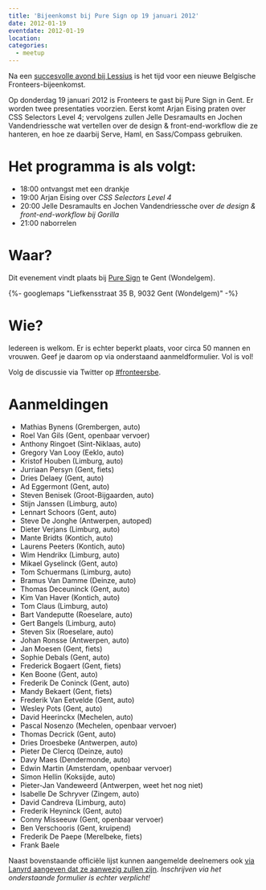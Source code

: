 ```yaml
---
title: 'Bijeenkomst bij Pure Sign op 19 januari 2012'
date: 2012-01-19
eventdate: 2012-01-19
location:
categories:
  - meetup
---
```


Na een [succesvolle avond bij Lessius](/bijeenkomsten/2011/lessius) is het tijd voor een nieuwe Belgische Fronteers-bijeenkomst.

Op donderdag 19 januari 2012 is Fronteers te gast bij Pure Sign in Gent. Er worden twee presentaties voorzien. Eerst komt Arjan Eising praten over CSS Selectors Level 4; vervolgens zullen Jelle Desramaults en Jochen Vandendriessche wat vertellen over de design & front-end-workflow die ze hanteren, en hoe ze daarbij Serve, Haml, en Sass/Compass gebruiken.

# Het programma is als volgt:

- 18:00 ontvangst met een drankje
- 19:00 Arjan Eising over _CSS Selectors Level 4_
- 20:00 Jelle Desramaults en Jochen Vandendriessche over _de design & front-end-workflow bij Gorilla_
- 21:00 naborrelen

# Waar?

Dit evenement vindt plaats bij [Pure Sign](http://puresign.be/) te Gent (Wondelgem).

{%- googlemaps "Liefkensstraat 35 B, 9032 Gent (Wondelgem)" -%}

# Wie?

Iedereen is welkom. Er is echter beperkt plaats, voor circa 50 mannen en vrouwen. Geef je daarom op via onderstaand aanmeldformulier. Vol is vol!

Volg de discussie via Twitter op [#fronteersbe](https://twitter.com/search?q=%23fronteersbe).

# Aanmeldingen

- Mathias Bynens (Grembergen, auto)
- Roel Van Gils (Gent, openbaar vervoer)
- Anthony Ringoet (Sint-Niklaas, auto)
- Gregory Van Looy (Eeklo, auto)
- Kristof Houben (Limburg, auto)
- Jurriaan Persyn (Gent, fiets)
- Dries Delaey (Gent, auto)
- Ad Eggermont (Gent, auto)
- Steven Benisek (Groot-Bijgaarden, auto)
- Stijn Janssen (Limburg, auto)
- Lennart Schoors (Gent, auto)
- Steve De Jonghe (Antwerpen, autoped)
- Dieter Verjans (Limburg, auto)
- Mante Bridts (Kontich, auto)
- Laurens Peeters (Kontich, auto)
- Wim Hendrikx (Limburg, auto)
- Mikael Gyselinck (Gent, auto)
- Tom Schuermans (Limburg, auto)
- Bramus Van Damme (Deinze, auto)
- Thomas Deceuninck (Gent, auto)
- Kim Van Haver (Kontich, auto)
- Tom Claus (Limburg, auto)
- Bart Vandeputte (Roeselare, auto)
- Gert Bangels (Limburg, auto)
- Steven Six (Roeselare, auto)
- Johan Ronsse (Antwerpen, auto)
- Jan Moesen (Gent, fiets)
- Sophie Debals (Gent, auto)
- Frederick Bogaert (Gent, fiets)
- Ken Boone (Gent, auto)
- Frederik De Coninck (Gent, auto)
- Mandy Bekaert (Gent, fiets)
- Frederik Van Eetvelde (Gent, auto)
- Wesley Pots (Gent, auto)
- David Heerinckx (Mechelen, auto)
- Pascal Nosenzo (Mechelen, openbaar vervoer)
- Thomas Decrick (Gent, auto)
- Dries Droesbeke (Antwerpen, auto)
- Pieter De Clercq (Deinze, auto)
- Davy Maes (Dendermonde, auto)
- Edwin Martin (Amsterdam, openbaar vervoer)
- Simon Hellin (Koksijde, auto)
- Pieter-Jan Vandeweerd (Antwerpen, weet het nog niet)
- Isabelle De Schryver (Zingem, auto)
- David Candreva (Limburg, auto)
- Frederik Heyninck (Gent, auto)
- Conny Misseeuw (Gent, openbaar vervoer)
- Ben Verschooris (Gent, kruipend)
- Frederik De Paepe (Merelbeke, fiets)
- Frank Baele

Naast bovenstaande officiële lijst kunnen aangemelde deelnemers ook [via Lanyrd aangeven dat ze aanwezig zullen zijn](http://lanyrd.com/2012/fronteersbe-puresign/). _Inschrijven via het onderstaande formulier is echter verplicht!_
